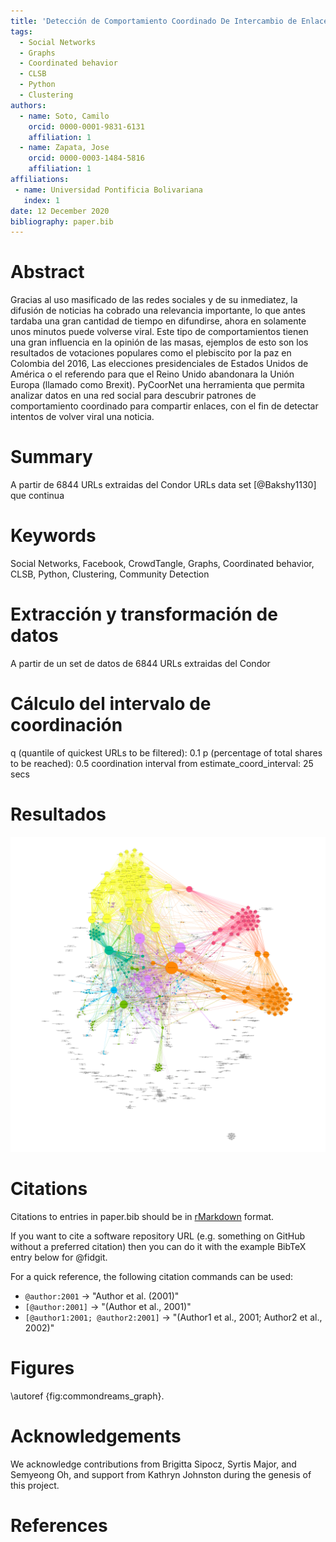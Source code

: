 ```yaml
---
title: 'Detección de Comportamiento Coordinado De Intercambio de Enlaces (Coordinated Link Sharing)'
tags:
  - Social Networks
  - Graphs
  - Coordinated behavior
  - CLSB
  - Python
  - Clustering
authors:
  - name: Soto, Camilo
    orcid: 0000-0001-9831-6131
    affiliation: 1
  - name: Zapata, Jose
    orcid: 0000-0003-1484-5816
    affiliation: 1
affiliations:
 - name: Universidad Pontificia Bolivariana
   index: 1
date: 12 December 2020
bibliography: paper.bib
---
```


# Abstract

Gracias al uso masificado de las redes sociales y de su inmediatez, la difusión de noticias ha cobrado una relevancia importante, lo que antes tardaba una gran cantidad de tiempo en difundirse, ahora en solamente unos minutos puede volverse viral. Este tipo de comportamientos tienen una gran influencia en la opinión de las masas, ejemplos de esto son los resultados de votaciones populares como el plebiscito por la paz en Colombia del 2016, Las elecciones presidenciales de Estados Unidos de América o el referendo para que el Reino Unido abandonara la Unión Europa (llamado como Brexit). PyCoorNet una herramienta que permita analizar datos en una red social para descubrir patrones de comportamiento coordinado para compartir enlaces, con el fin de detectar intentos de volver viral una noticia.

# Summary
A partir de 6844 URLs extraidas del Condor URLs data set [@Bakshy1130] que continua

# Keywords
Social Networks, Facebook, CrowdTangle, Graphs, Coordinated behavior, CLSB, Python, Clustering, Community Detection

# Extracción y transformación de datos
A partir de un set de datos de 6844 URLs extraidas del Condor

# Cálculo del intervalo de coordinación
q (quantile of quickest URLs to be filtered): 0.1
p (percentage of total shares to be reached): 0.5
coordination interval from estimate_coord_interval: 25 secs


# Resultados
![Grafo de análises de commondreams.\label{fig:commondreams_graph}](img/commondreams_graph.png)

# Citations

Citations to entries in paper.bib should be in
[rMarkdown](http://rmarkdown.rstudio.com/authoring_bibliographies_and_citations.html)
format.

If you want to cite a software repository URL (e.g. something on GitHub without a preferred
citation) then you can do it with the example BibTeX entry below for @fidgit.

For a quick reference, the following citation commands can be used:
- `@author:2001`  ->  "Author et al. (2001)"
- `[@author:2001]` -> "(Author et al., 2001)"
- `[@author1:2001; @author2:2001]` -> "(Author1 et al., 2001; Author2 et al., 2002)"

# Figures
\autoref {fig:commondreams_graph}.

# Acknowledgements

We acknowledge contributions from Brigitta Sipocz, Syrtis Major, and Semyeong
Oh, and support from Kathryn Johnston during the genesis of this project.

# References
